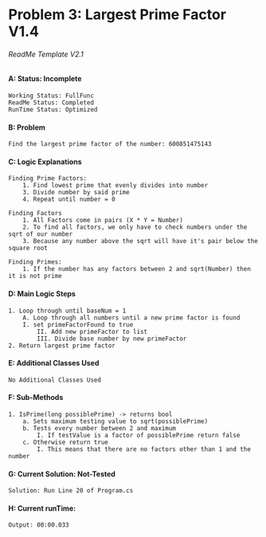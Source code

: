 # **Problem 3: Largest Prime Factor V1.4**
###### ReadMe Template V2.1


#### A: Status: Incomplete
    Working Status: FullFunc
    ReadMe Status: Completed
    RunTime Status: Optimized

#### B: Problem
    Find the largest prime factor of the number: 600851475143

#### C: Logic Explanations
    Finding Prime Factors:
        1. Find lowest prime that evenly divides into number
        3. Divide number by said prime
        4. Repeat until number = 0

    Finding Factors
        1. All Factors come in pairs (X * Y = Number)
        2. To find all factors, we only have to check numbers under the sqrt of our number
        3. Because any number above the sqrt will have it's pair below the square root

    Finding Primes:
        1. If the number has any factors between 2 and sqrt(Number) then it is not prime
        

#### D: Main Logic Steps
    1. Loop through until baseNum = 1
        A. Loop through all numbers until a new prime factor is found 
        I. set primeFactorFound to true
            II. Add new primeFactor to list
            III. Divide base number by new primeFactor
    2. Return largest prime factor

#### E: Additional Classes Used
    No Additional Classes Used

#### F: Sub-Methods
    1. IsPrime(long possiblePrime) -> returns bool
        a. Sets maximum testing value to sqrt(possiblePrime)
        b. Tests every number between 2 and maximum
            I. If testValue is a factor of possiblePrime return false
        c. Otherwise return true
            I. This means that there are no factors other than 1 and the number

#### G: Current Solution: Not-Tested
    Solution: Run Line 20 of Program.cs

#### H: Current runTime:
    Output: 00:00.033
    

